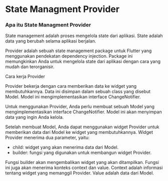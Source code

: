 # State Managment Provider #
### Apa itu State Managment Provider ###
State management adalah proses mengelola state dari aplikasi. State adalah data yang berubah selama aplikasi berjalan.

Provider adalah sebuah state management package untuk Flutter yang menggunakan pendekatan dependency injection. Package ini memungkinkan Anda untuk mengelola state dari aplikasi dengan cara yang mudah dan terorganisir.

Cara kerja Provider

Provider bekerja dengan cara memberikan data ke widget yang membutuhkannya. Data ini disimpan dalam sebuah class yang disebut Model. Model ini mengimplementasikan interface ChangeNotifier.

Untuk menggunakan Provider, Anda perlu membuat sebuah Model yang mengimplementasikan interface ChangeNotifier. Model ini akan menyimpan data yang ingin Anda kelola.

Setelah membuat Model, Anda dapat menggunakan widget Provider untuk memberikan data dari Model ke widget yang membutuhkannya. Widget Provider menerima dua parameter, yaitu:

- child: widget yang akan menerima data dari Model.
- builder: fungsi yang digunakan untuk membangun widget Provider.

Fungsi builder akan mengembalikan widget yang akan ditampilkan. Fungsi ini juga akan menerima konteks context dan value. Context adalah informasi tentang widget yang memanggil Provider. Value adalah data dari Model.
